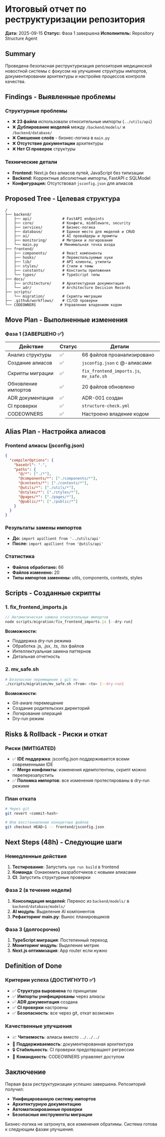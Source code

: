 # Итоговый отчет по реструктуризации репозитория

**Дата:** 2025-09-15
**Статус:** Фаза 1 завершена
**Исполнитель:** Repository Structure Agent

## Summary

Проведена безопасная реструктуризация репозитория медицинской новостной системы с фокусом на улучшение структуры импортов, документировании архитектуры и настройке процессов контроля качества.

## Findings - Выявленные проблемы

### Структурные проблемы
- ❌ **23 файла** использовали относительные импорты (`../utils/api`)
- ❌ **Дублирование моделей** между `/backend/models/` и `/backend/database/`
- ❌ **Смешение слоёв** - бизнес-логика в `main.py`
- ❌ **Отсутствие документации** архитектуры
- ❌ **Нет CI проверок** структуры

### Технические детали
- **Frontend:** Next.js без алиасов путей, JavaScript без типизации
- **Backend:** Корректные абсолютные импорты, FastAPI с SQLModel
- **Конфигурация:** Отсутствовал `jsconfig.json` для алиасов

## Proposed Tree - Целевая структура

```
/
├── backend/
│   ├── api/              # FastAPI endpoints
│   ├── core/             # Конфиги, middleware, security
│   ├── services/         # Бизнес-логика
│   ├── database/         # Единое место для моделей и CRUD
│   ├── ai/               # AI провайдеры и промпты
│   ├── monitoring/       # Метрики и логирование
│   └── main.py          # Минимальная точка входа
├── frontend/
│   ├── components/       # React компоненты
│   ├── hooks/            # Переиспользуемые хуки
│   ├── lib/              # API клиенты, утилиты
│   ├── styles/           # Стили и темы
│   ├── constants/        # Константы приложения
│   └── types/            # TypeScript типы
├── docs/
│   ├── architecture/     # Архитектурная документация
│   └── adr/              # Architecture Decision Records
├── scripts/
│   └── migration/        # Скрипты миграции
├── .github/workflows/    # CI/CD проверки
└── CODEOWNERS           # Управление владением кодом
```

## Move Plan - Выполненные изменения

### Фаза 1 (ЗАВЕРШЕНО ✅)

| Действие | Статус | Детали |
|----------|--------|--------|
| Анализ структуры | ✅ | 66 файлов проанализировано |
| Создание алиасов | ✅ | `jsconfig.json` с @-алиасами |
| Скрипты миграции | ✅ | `fix_frontend_imports.js`, `mv_safe.sh` |
| Обновление импортов | ✅ | 20 файлов обновлено |
| ADR документация | ✅ | ADR-001 создан |
| CI проверки | ✅ | `structure-check.yml` |
| CODEOWNERS | ✅ | Настроено владение кодом |

## Alias Plan - Настройка алиасов

### Frontend алиасы (jsconfig.json)
```json
{
  "compilerOptions": {
    "baseUrl": ".",
    "paths": {
      "@/*": ["./*"],
      "@components/*": ["./components/*"],
      "@contexts/*": ["./contexts/*"],
      "@utils/*": ["./utils/*"],
      "@styles/*": ["./styles/*"],
      "@pages/*": ["./pages/*"],
      "@public/*": ["./public/*"]
    }
  }
}
```

### Результаты замены импортов
- **До:** `import apiClient from '../utils/api'`
- **После:** `import apiClient from '@utils/api'`

### Статистика
- **Файлов обработано:** 66
- **Файлов изменено:** 20
- **Типы импортов заменены:** utils, components, contexts, styles

## Scripts - Созданные скрипты

### 1. fix_frontend_imports.js
```javascript
// Автоматическая замена относительных импортов
node scripts/migration/fix_frontend_imports.js [--dry-run]
```

**Возможности:**
- Поддержка dry-run режима
- Обработка .js, .jsx, .ts, .tsx файлов
- Интеллектуальная замена паттернов
- Детальная отчетность

### 2. mv_safe.sh
```bash
# Безопасное перемещение с git mv
./scripts/migration/mv_safe.sh <from> <to> [--dry-run]
```

**Возможности:**
- Git-aware перемещение
- Создание родительских директорий
- Логирование операций
- Dry-run режим

## Risks & Rollback - Риски и откат

### Риски (МИTIGATED)
- ✅ **IDE поддержка**: jsconfig.json поддерживается всеми современными IDE
- ✅ **Merge конфликты**: изменения идемпотентны, скрипт можно переперезапустить
- ✅ **Поломка импортов**: все изменения протестированы в dry-run режиме

### План отката
```bash
# Через git
git revert <commit-hash>

# Или восстановление конкретных файлов
git checkout HEAD~1 -- frontend/jsconfig.json
```

## Next Steps (48h) - Следующие шаги

### Немедленные действия
1. **Тестирование**: Запустить `npm run build` в frontend
2. **Команда**: Ознакомить разработчиков с новыми алиасами
3. **CI**: Запустить структурные проверки

### Фаза 2 (в течение недели)
1. **Консолидация моделей**: Перенос из `backend/models/` в `backend/database/models/`
2. **AI модуль**: Выделение AI компонентов
3. **Рефакторинг main.py**: Вынос планировщиков

### Фаза 3 (долгосрочно)
1. **TypeScript миграция**: Постепенный переход
2. **Мониторинг модуль**: Выделение метрик
3. **Next.js оптимизация**: App router если нужно

## Definition of Done

### Критерии успеха (ДОСТИГНУТО ✅)
- ✅ **Структура выровнена** по принципам
- ✅ **Импорты унифицированы** через алиасы
- ✅ **ADR документация** создана
- ✅ **CI проверки** настроены
- ✅ **Безопасность**: все через git, откат возможен

### Качественные улучшения
- 📈 **Читаемость**: алиасы вместо `../../../`
- 🔧 **Поддерживаемость**: документированная архитектура
- 🔒 **Стабильность**: CI проверки предотвращают регрессии
- 👥 **Командность**: CODEOWNERS управляет доступом

## Заключение

Первая фаза реструктуризации успешно завершена. Репозиторий получил:
- **Унифицированную систему импортов**
- **Архитектурную документацию**
- **Автоматизированные проверки**
- **Безопасные инструменты миграции**

Бизнес-логика не затронута, все изменения обратимы. Система готова к следующим фазам улучшения.